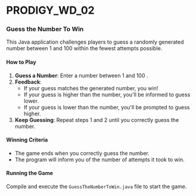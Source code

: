 # PRODIGY_WD_02

### Guess the Number To Win

This Java application challenges players to guess a randomly generated number between 1 and 100 within the fewest attempts possible.

#### How to Play

1. **Guess a Number**: Enter a number between 1 and 100 .
2. **Feedback**:
   - If your guess matches the generated number, you win!
   - If your guess is higher than the number, you'll be informed to guess lower.
   - If your guess is lower than the number, you'll be prompted to guess higher.
3. **Keep Guessing**: Repeat steps 1 and 2 until you correctly guess the number.

#### Winning Criteria

- The game ends when you correctly guess the number.
- The program will inform you of the number of attempts it took to win.

#### Running the Game

Compile and execute the `GuessTheNumberToWin.java` file to start the game.


